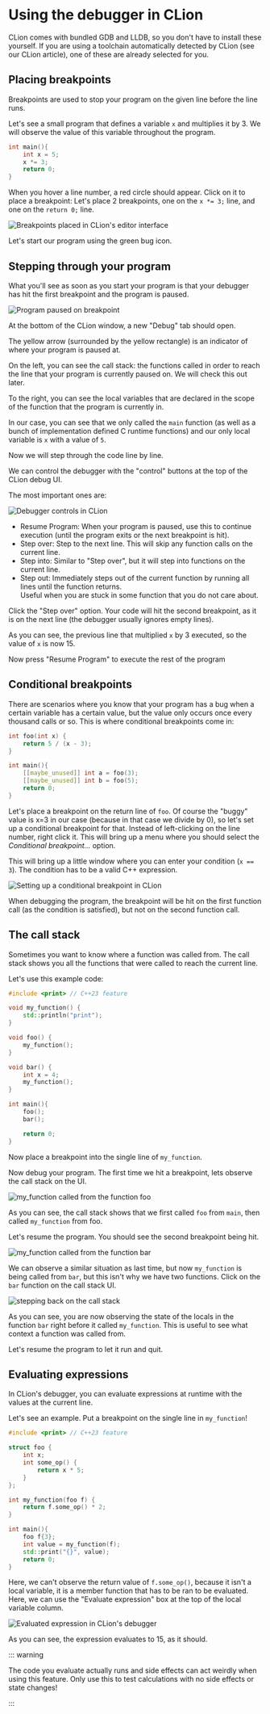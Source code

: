 # Using the debugger in CLion

CLion comes with bundled GDB and LLDB, so you don't have to install these yourself. If you are using a toolchain
automatically detected by CLion (see our CLion article), one of these are already selected for you.

## Placing breakpoints

Breakpoints are used to stop your program on the given line before the line runs.

Let's see a small program that defines a variable `x` and multiplies it by 3. We will observe the value of this variable
throughout the program.

```cpp
int main(){
    int x = 5;
    x *= 3;
    return 0;
}
```

When you hover a line number, a red circle should appear. Click on it to place a breakpoint: Let's place 2 breakpoints,
one on the `x *= 3;` line, and one on the `return 0;` line.

![Breakpoints placed in CLion's editor interface](/assets/debugging-clion/breakpoints.png)

Let's start our program using the green bug icon.

## Stepping through your program

What you'll see as soon as you start your program is that your debugger has hit the first breakpoint and the program is
paused.

![Program paused on breakpoint](/assets/debugging-clion/breakpoint-hit.png)

At the bottom of the CLion window, a new "Debug" tab should open.

The yellow arrow (surrounded by the yellow rectangle) is an indicator of where your program is paused at.

On the left, you can see the call stack: the functions called in order to reach the line that your program is currently
paused on. We will check this out later.

To the right, you can see the local variables that are declared in the scope of the function that the program is
currently in.

In our case, you can see that we only called the `main` function (as well as a bunch of implementation defined C runtime
functions) and our only local variable is `x` with a value of `5`.

Now we will step through the code line by line.

We can control the debugger with the "control" buttons at the top of the CLion debug UI.

The most important ones are:

![Debugger controls in CLion](/assets/debugging-clion/debugger-controls.png)

- Resume Program: When your program is paused, use this to continue execution (until the program exits or the next
  breakpoint is hit).
- Step over: Step to the next line. This will skip any function calls on the current line.
- Step into: Similar to "Step over", but it will step into functions on the current line.
- Step out: Immediately steps out of the current function by running all lines until the function returns.<br> Useful
  when you are stuck in some function that you do not care about.

Click the "Step over" option. Your code will hit the second breakpoint, as it is on the next line (the debugger usually
ignores empty lines).

As you can see, the previous line that multiplied `x` by 3 executed, so the value of `x` is now 15.

Now press "Resume Program" to execute the rest of the program

## Conditional breakpoints

There are scenarios where you know that your program has a bug when a certain variable has a certain value, but the
value only occurs once every thousand calls or so. This is where conditional breakpoints come in:

```cpp
int foo(int x) {
    return 5 / (x - 3);
}

int main(){
    [[maybe_unused]] int a = foo(3);
    [[maybe_unused]] int b = foo(5);
    return 0;
}
```

Let's place a breakpoint on the return line of `foo`. Of course the "buggy" value is x=3 in our case (because in that
case we divide by 0), so let's set up a conditional breakpoint for that. Instead of left-clicking on the line number,
right click it. This will bring up a menu where you should select the _Conditional breakpoint..._ option.

This will bring up a little window where you can enter your condition (`x == 3`). The condition has to be a valid C++
expression.

![Setting up a conditional breakpoint in CLion](/assets/debugging-clion/conditional-breakpoint.png)

When debugging the program, the breakpoint will be hit on the first function call (as the condition is satisfied), but
not on the second function call.

## The call stack

Sometimes you want to know where a function was called from. The call stack shows you all the functions that were called
to reach the current line.

Let's use this example code:

```cpp
#include <print> // C++23 feature

void my_function() {
    std::println("print");
}

void foo() {
    my_function();
}

void bar() {
    int x = 4;
    my_function();
}

int main(){
    foo();
    bar();

    return 0;
}
```

Now place a breakpoint into the single line of `my_function`.

Now debug your program. The first time we hit a breakpoint, lets observe the call stack on the UI.

![my_function called from the function foo](/assets/debugging-clion/callstack-1.png)

As you can see, the call stack shows that we first called `foo` from `main`, then called `my_function` from foo.

Let's resume the program. You should see the second breakpoint being hit.

![my_function called from the function bar](/assets/debugging-clion/callstack-2.png)

We can observe a similar situation as last time, but now `my_function` is being called from `bar`, but this isn't why we
have two functions. Click on the `bar` function on the call stack UI.

![stepping back on the call stack](/assets/debugging-clion/callstack-stepback.png)

As you can see, you are now observing the state of the locals in the function `bar` right before it called
`my_function`. This is useful to see what context a function was called from.

Let's resume the program to let it run and quit.

## Evaluating expressions

In CLion's debugger, you can evaluate expressions at runtime with the values at the current line.

Let's see an example. Put a breakpoint on the single line in `my_function`!

```cpp
#include <print> // C++23 feature

struct foo {
    int x;
    int some_op() {
        return x * 5;
    }
};

int my_function(foo f) {
    return f.some_op() * 2;
}

int main(){
    foo f{3};
    int value = my_function(f);
    std::print("{}", value);
    return 0;
}
```

Here, we can't observe the return value of `f.some_op()`, because it isn't a local variable, it is a member function
that has to be ran to be evaluated. Here, we can use the "Evaluate expression" box at the top of the local variable
column.

![Evaluated expression in CLion's debugger](/assets/debugging-clion/evaluate-expression.png)

As you can see, the expression evaluates to 15, as it should.

::: warning

The code you evaluate actually runs and side effects can act weirdly when using this feature. Only use this to test
calculations with no side effects or state changes!

:::
